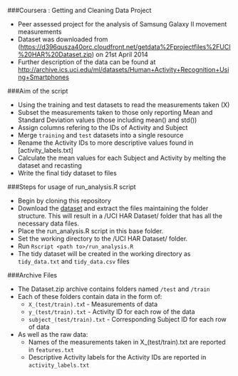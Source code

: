 

###Coursera : Getting and Cleaning Data Project

- Peer assessed project for the analysis of Samsung Galaxy II movement measurements
- Dataset was downloaded from (https://d396qusza40orc.cloudfront.net/getdata%2Fprojectfiles%2FUCI%20HAR%20Dataset.zip) on 21st April 2014
- Further description of the data can be found at http://archive.ics.uci.edu/ml/datasets/Human+Activity+Recognition+Using+Smartphones 

###Aim of the script

- Using the training and test datasets to read the measurements taken (X)
- Subset the measurements taken to those only reporting Mean and Standard Deviation values (those including mean() and std())
- Assign columns refering to the IDs of Activity and Subject
- Merge `training` and `test` datasets into a single resource
- Rename the Activity IDs to more descriptive values found in [activity_labels.txt]
- Calculate the mean values for each Subject and Activity by melting the dataset and recasting
- Write the final tidy dataset to files


###Steps for usage of run_analysis.R script

- Begin by cloning this repository
- Download the [dataset](https://d396qusza40orc.cloudfront.net/getdata%2Fprojectfiles%2FUCI%20HAR%20Dataset.zip) and extract the files maintaining the folder structure. 
This will result in a /UCI HAR Dataset/ folder that has all the necessary data files.
- Place the run_analysis.R script in this base folder.
- Set the working directory to the /UCI HAR Dataset/ folder.
- Run `Rscript <path to>/run_analysis.R`
- The tidy dataset will be created in the working directory as `tidy_data.txt` and `tidy_data.csv` files


###Archive Files

- The Dataset.zip archive contains folders named `/test` and `/train`
- Each of these folders contain data in the form of:
	- `X_(test/train).tx`t - Measurements of data
	- `y_(test/train).txt` - Activity ID for each row of the data
	- `subject_(test/train).txt` - Corresponding Subject ID for each row of data
- As well as the raw data:
	- Names of the measurements taken in X_(test/train).txt are reported in `features.txt`
	- Descriptive Activity labels for the Activity IDs are reported in `activity_labels.txt`


